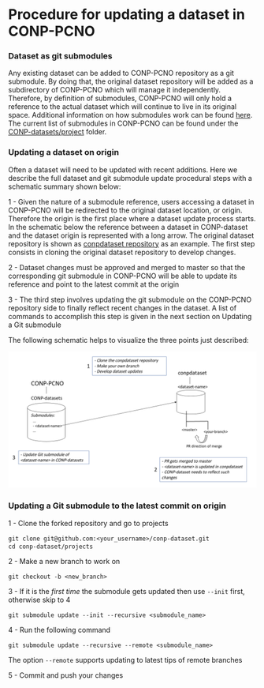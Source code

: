 # Procedure for updating a dataset in CONP-PCNO

### Dataset as git submodules

Any existing dataset can be added to CONP-PCNO repository as a git submodule. By doing that, the original dataset repository will be added as a subdirectory of CONP-PCNO which will manage it independently. 
Therefore, by definition of submodules, CONP-PCNO will only hold a reference to the actual dataset which will continue to live in its original space. Additional information on how submodules work can be found [here](https://git-scm.com/book/it/v2/Git-Tools-Submodules).
The current list of submodules in CONP-PCNO can be found under the [CONP-datasets/project](https://github.com/CONP-PCNO/conp-dataset/tree/master/projects) folder.


### Updating a dataset on origin

Often a dataset will need to be updated with recent additions. Here we describe the full dataset and git submodule update
procedural steps with a schematic summary shown below:

1 - Given the nature of a submodule reference, users accessing a dataset in CONP-PCNO will be redirected 
to the original dataset location, or origin. Therefore the origin is the first place where a dataset update process starts.
In the schematic below the reference between a dataset in CONP-dataset and the dataset origin is represented with a long arrow. The
original dataset repository is shown as [conpdataset repository](https://github.com/conpdatasets) as an example.
The first step consists in cloning the original dataset repository to develop changes. 

2 - Dataset changes must be approved and merged to master so that the corresponding git submodule in CONP-PCNO
will be able to update its reference and point to the latest commit at the origin

3 - The third step involves updating the git submodule on the CONP-PCNO repository side to finally reflect recent changes in the dataset.
A list of commands to accomplish this step is given in the next section on Updating a Git submodule

The following schematic helps to visualize the three points just described:

![](/resources/conpdataset-CONP%20interaction%20submodules%20update.png)


### Updating a Git submodule to the latest commit on origin

1 - Clone the forked repository and go to projects
```
git clone git@github.com:<your_username>/conp-dataset.git
cd conp-dataset/projects
```
2 - Make a new branch to work on
```
git checkout -b <new_branch>
```
3 - If it is the *first time* the submodule gets updated then use ```--init``` first, otherwise skip to 4
```
git submodule update --init --recursive <submodule_name>
```
4 - Run the following command
```
git submodule update --recursive --remote <submodule_name>
```
The option ```--remote``` supports updating to latest tips of remote branches

5 - Commit and push your changes